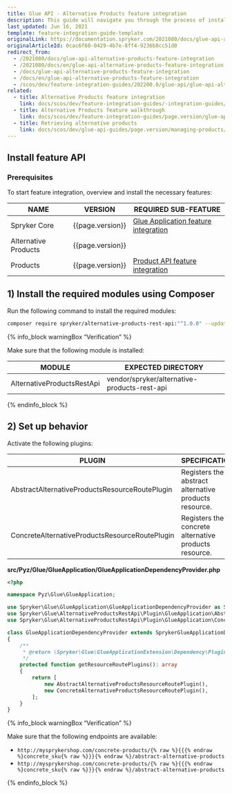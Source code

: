 ```yaml
---
title: Glue API - Alternative Products feature integration
description: This guide will navigate you through the process of installing and configuring the Alternative Products API feature in the Spryker OS.
last_updated: Jun 16, 2021
template: feature-integration-guide-template
originalLink: https://documentation.spryker.com/2021080/docs/glue-api-alternative-products-feature-integration
originalArticleId: 0cac6f60-0429-4b7e-8ff4-9236b8cc51d0
redirect_from:
  - /2021080/docs/glue-api-alternative-products-feature-integration
  - /2021080/docs/en/glue-api-alternative-products-feature-integration
  - /docs/glue-api-alternative-products-feature-integration
  - /docs/en/glue-api-alternative-products-feature-integration
  - /scos/dev/feature-integration-guides/202200.0/glue-api/glue-api-alternative-products-feature-integration.html
related:
  - title: Alternative Products feature integration
    link: docs/scos/dev/feature-integration-guides/-integration-guides/page.version/alternative-products-feature-integration.html
  - title: Alternative Products feature walkthrough
    link: docs/scos/dev/feature-integration-guides/page.version/glue-api/glue-api-alternative-products-feature-integration.html
  - title: Retrieving alternative products
    link: docs/scos/dev/glue-api-guides/page.version/managing-products/retrieving-alternative-products.html
---
```


## Install feature API

### Prerequisites

To start feature integration, overview and install the necessary features:

| NAME | VERSION | REQUIRED SUB-FEATURE |
| --- | --- | --- |
| Spryker Core | {{page.version}} | [Glue Application feature integration](/docs/scos/dev/feature-integration-guides/{{page.version}}/glue-api/glue-api-glue-application-feature-integration.html) |
| Alternative Products | {{page.version}} | |
| Products | {{page.version}} | [Product API feature integration](/docs/scos/dev/feature-integration-guides/{{page.version}}/glue-api/glue-api-product-feature-integration.html) |

## 1) Install the required modules using Composer

Run the following command to install the required modules:

```bash
composer require spryker/alternative-products-rest-api:"^1.0.0" --update-with-dependencies
```

{% info_block warningBox “Verification” %}

Make sure that the following module is installed:

| MODULE | EXPECTED DIRECTORY |
| --- | --- |
| AlternativeProductsRestApi | vendor/spryker/alternative-products-rest-api |

{% endinfo_block %}


## 2) Set up behavior

Activate the following plugins:

| PLUGIN | SPECIFICATION | PREREQUISITES | NAMESPACE |
| --- | --- | --- | --- |
| AbstractAlternativeProductsResourceRoutePlugin | Registers the abstract alternative products resource. | None | Spryker\Glue\AlternativeProductsRestApi\Plugin\GlueApplication |
| ConcreteAlternativeProductsResourceRoutePlugin | Registers the concrete alternative products resource. | None | Spryker\Glue\AlternativeProductsRestApi\Plugin\GlueApplication |

**src/Pyz/Glue/GlueApplication/GlueApplicationDependencyProvider.php**

```php
<?php

namespace Pyz\Glue\GlueApplication;

use Spryker\Glue\GlueApplication\GlueApplicationDependencyProvider as SprykerGlueApplicationDependencyProvider;
use Spryker\Glue\AlternativeProductsRestApi\Plugin\GlueApplication\AbstractAlternativeProductsResourceRoutePlugin;
use Spryker\Glue\AlternativeProductsRestApi\Plugin\GlueApplication\ConcreteAlternativeProductsResourceRoutePlugin

class GlueApplicationDependencyProvider extends SprykerGlueApplicationDependencyProvider
{
    /**
     * @return \Spryker\Glue\GlueApplicationExtension\Dependency\Plugin\ResourceRoutePluginInterface[]
     */
    protected function getResourceRoutePlugins(): array
    {
        return [
            new AbstractAlternativeProductsResourceRoutePlugin(),
            new ConcreteAlternativeProductsResourceRoutePlugin(),
        ];
    }
}
```

{% info_block warningBox “Verification” %}

Make sure that the following endpoints are available:

* `http://mysprykershop.com/concrete-products/{% raw %}{{{% endraw %}concrete_sku{% raw %}}}{% endraw %}/abstract-alternative-products`
* `http://mysprykershop.com/concrete-products/{% raw %}{{{% endraw %}concrete_sku{% raw %}}}{% endraw %}/abstract-alternative-products`

{% endinfo_block %}
